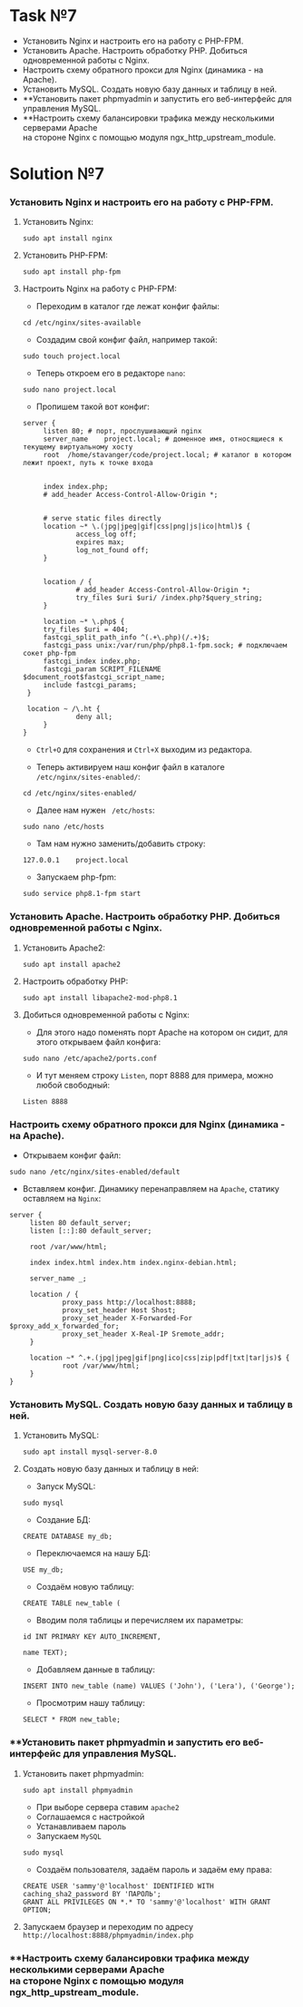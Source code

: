 # Task №7

* Установить Nginx и настроить его на работу с PHP-FPM.
* Установить Apache. Настроить обработку PHP. Добиться одновременной работы с Nginx.
* Настроить схему обратного прокси для Nginx (динамика - на Apache).
* Установить MySQL. Создать новую базу данных и таблицу в ней.
* **Установить пакет phpmyadmin и запустить его веб-интерфейс для управления MySQL.
* **Настроить схему балансировки трафика между несколькими серверами Apache<br>
на стороне Nginx с помощью модуля ngx_http_upstream_module.

# Solution №7

### Установить Nginx и настроить его на работу с PHP-FPM.

1) Установить Nginx:

    ```linux
    sudo apt install nginx
    ```

2) Установить PHP-FPM:

    ```linux
    sudo apt install php-fpm
    ```

3) Настроить Nginx на работу с PHP-FPM:

   * Переходим в каталог где лежат конфиг файлы:
   
   ```linux
   cd /etc/nginx/sites-available
   ```

   * Создадим свой конфиг файл, например такой:
   
   ```linux
   sudo touch project.local
   ```
   
   * Теперь откроем его в редакторе ```nano```:

   ```linux
   sudo nano project.local
   ```
   
   * Пропишем такой вот конфиг:

   ```nano
   server {
        listen 80; # порт, прослушивающий nginx
        server_name    project.local; # доменное имя, относящиеся к текущему виртуальному хосту
        root  /home/stavanger/code/project.local; # каталог в котором лежит проект, путь к точке входа


        index index.php;
        # add_header Access-Control-Allow-Origin *;


        # serve static files directly
        location ~* \.(jpg|jpeg|gif|css|png|js|ico|html)$ {
                access_log off;
                expires max;
                log_not_found off;
        }


        location / {
                # add_header Access-Control-Allow-Origin *;
                try_files $uri $uri/ /index.php?$query_string;
        }

        location ~* \.php$ {
        try_files $uri = 404;
        fastcgi_split_path_info ^(.+\.php)(/.+)$;
        fastcgi_pass unix:/var/run/php/php8.1-fpm.sock; # подключаем сокет php-fpm
        fastcgi_index index.php;
        fastcgi_param SCRIPT_FILENAME $document_root$fastcgi_script_name;
        include fastcgi_params;
    }

    location ~ /\.ht {
                deny all;
        }
   }
   ```
   
   * ```Ctrl+O``` для сохранения и ```Ctrl+X``` выходим из редактора.

   * Теперь активируем наш конфиг файл в каталоге ```/etc/nginx/sites-enabled/```:
   
   ````linux
   cd /etc/nginx/sites-enabled/
   ````

   * Далее нам нужен ``` /etc/hosts```:
   
   ````linux
   sudo nano /etc/hosts
   ````
   
   * Там нам нужно заменить/добавить строку:
   
   ```nano
   127.0.0.1    project.local
   ```
   
   * Запускаем php-fpm:
   
   ```linux
   sudo service php8.1-fpm start
   ```

### Установить Apache. Настроить обработку PHP. Добиться одновременной работы с Nginx.

1) Установить Apache2:

    ```linux
    sudo apt install apache2
    ```

2) Настроить обработку PHP:

   ```linux
   sudo apt install libapache2-mod-php8.1
   ```
   
3) Добиться одновременной работы с Nginx:

   * Для этого надо поменять порт Apache на котором он сидит, для этого открываем файл конфига:

   ```linux
   sudo nano /etc/apache2/ports.conf
   ```
   
   * И тут меняем строку ```Listen```, порт 8888 для примера, можно любой свободный:
   
   ```nano
   Listen 8888
   ```

### Настроить схему обратного прокси для Nginx (динамика - на Apache).

   * Открываем конфиг файл:

   ```linux
   sudo nano /etc/nginx/sites-enabled/default
   ```

   * Вставляем конфиг. Динамику перенаправляем на ```Apache```, статику оставляем на ```Nginx```:

   ```nano
   server {
        listen 80 default_server;
        listen [::]:80 default_server;

        root /var/www/html;

        index index.html index.htm index.nginx-debian.html;

        server_name _;

        location / {
                proxy_pass http://localhost:8888;
                proxy_set_header Host Shost;
                proxy_set_header X-Forwarded-For $proxy_add_x_forwarded_for;
                proxy_set_header X-Real-IP Sremote_addr;
        }

        location ~* ^.+.(jpg|jpeg|gif|png|ico|css|zip|pdf|txt|tar|js)$ {
                root /var/www/html;
        }
   }
   ```

### Установить MySQL. Создать новую базу данных и таблицу в ней.

1) Установить MySQL:

   ```linux
   sudo apt install mysql-server-8.0
   ```

2) Создать новую базу данных и таблицу в ней:

   * Запуск MySQL:
   
   ```linux
   sudo mysql
   ```

   * Создание БД:
   
   ```MySQL
   CREATE DATABASE my_db;
   ```
   
   * Переключаемся на нашу БД:
   
   ```MySQL
   USE my_db;
   ```
   
   * Создаём новую таблицу:
   
   ```MySQL
   CREATE TABLE new_table (
   ```
   
   * Вводим поля таблицы и перечисляем их параметры:

   ```MySQL
   id INT PRIMARY KEY AUTO_INCREMENT,
   ```

   ```MySQL
   name TEXT);
   ```
   
   * Добавляем данные в таблицу:
   ```MySQL
   INSERT INTO new_table (name) VALUES ('John'), ('Lera'), ('George');
   ```
   
   * Просмотрим нашу таблицу:

   ```MySQL
   SELECT * FROM new_table;
   ```

### **Установить пакет phpmyadmin и запустить его веб-интерфейс для управления MySQL.

1) Установить пакет phpmyadmin:
   
   ```linux
   sudo apt install phpmyadmin
   ```
   
   * При выборе сервера ставим ```apache2```
   * Соглашаемся с настройкой
   * Устанавливаем пароль
   * Запускаем ```MySQL```

   ```linux
   sudo mysql
   ```
   
   * Создаём пользователя, задаём пароль и задаём ему права:

   ```MySQL
   CREATE USER 'sammy'@'localhost' IDENTIFIED WITH caching_sha2_password BY 'ПАРОЛЬ';
   GRANT ALL PRIVILEGES ON *.* TO 'sammy'@'localhost' WITH GRANT OPTION;
   ```
   
2) Запускаем браузер и переходим по адресу ```http://localhost:8888/phpmyadmin/index.php```

### **Настроить схему балансировки трафика между несколькими серверами Apache<br> на стороне Nginx с помощью модуля ngx_http_upstream_module.